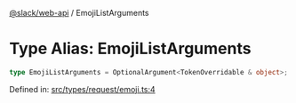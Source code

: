 [@slack/web-api](../index.md) / EmojiListArguments

# Type Alias: EmojiListArguments

```ts
type EmojiListArguments = OptionalArgument<TokenOverridable & object>;
```

Defined in: [src/types/request/emoji.ts:4](https://github.com/slackapi/node-slack-sdk/blob/main/packages/web-api/src/types/request/emoji.ts#L4)
